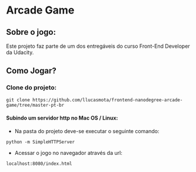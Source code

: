 # **Arcade Game**


## **Sobre o jogo:**

Este projeto faz parte de um dos entregáveis do curso Front-End Developer da Udacity.

## **Como Jogar?**
### **Clone do projeto:**

```
git clone https://github.com/llucasmota/frontend-nanodegree-arcade-game/tree/master-pt-br
```
#### **Subindo um servidor http no Mac OS / Linux:**

* Na pasta do projeto deve-se executar o seguinte comando:
```
python -m SimpleHTTPServer
```
* Acessar o jogo no navegador através da url:
```
localhost:8080/index.html
```
